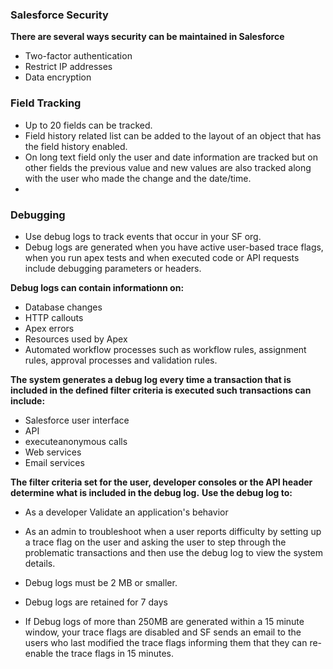 ### Salesforce Security

**There are several ways security can be maintained in Salesforce**
* Two-factor authentication
* Restrict IP addresses
* Data encryption


### Field Tracking
* Up to 20 fields can be tracked.
* Field history related list can be added to the layout of an object that has the field history enabled.
* On long text field only the user and date information are tracked but on other fields the previous value and new values are also tracked along with the user who made the change and the date/time.
* 


### Debugging
* Use debug logs to track events that occur in your SF org.
* Debug logs are generated when you have active user-based trace flags, when you run apex tests and when executed code or API requests include debugging parameters or headers.

**Debug logs can contain informationn on:**
* Database changes
* HTTP callouts
* Apex errors
* Resources used by Apex
* Automated workflow processes such as workflow rules, assignment rules, approval processes and validation rules.

**The system generates a debug log every time a transaction that is included in the defined filter criteria is executed such transactions can include:**
* Salesforce user interface
* API
* executeanonymous calls
* Web services
* Email services

**The filter criteria set for the user, developer consoles or the API header determine what is included in the debug log.**
**Use the debug log to:**
* As a developer Validate an application's behavior
* As an admin to troubleshoot when a user reports difficulty by setting up a trace flag on the user and asking the user to step through the problematic transactions and then use the debug log to view the system details.

* Debug logs must be 2 MB or smaller.
* Debug logs are retained for 7 days
* If Debug logs of more than 250MB are generated within a 15 minute window, your trace flags are disabled and SF sends an email to the users who last modified the trace flags informing them that they can re-enable the trace flags in 15 minutes.
